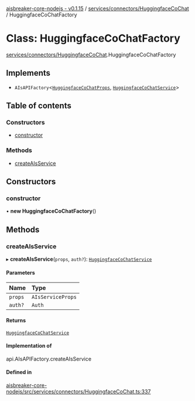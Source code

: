 [aisbreaker-core-nodejs - v0.1.15](../README.md) / [services/connectors/HuggingfaceCoChat](../modules/services_connectors_HuggingfaceCoChat.md) / HuggingfaceCoChatFactory

# Class: HuggingfaceCoChatFactory

[services/connectors/HuggingfaceCoChat](../modules/services_connectors_HuggingfaceCoChat.md).HuggingfaceCoChatFactory

## Implements

- `AIsAPIFactory`<[`HuggingfaceCoChatProps`](../interfaces/services_connectors_HuggingfaceCoChat.HuggingfaceCoChatProps.md), [`HuggingfaceCoChatService`](services_connectors_HuggingfaceCoChat.HuggingfaceCoChatService.md)\>

## Table of contents

### Constructors

- [constructor](services_connectors_HuggingfaceCoChat.HuggingfaceCoChatFactory.md#constructor)

### Methods

- [createAIsService](services_connectors_HuggingfaceCoChat.HuggingfaceCoChatFactory.md#createaisservice)

## Constructors

### constructor

• **new HuggingfaceCoChatFactory**()

## Methods

### createAIsService

▸ **createAIsService**(`props`, `auth?`): [`HuggingfaceCoChatService`](services_connectors_HuggingfaceCoChat.HuggingfaceCoChatService.md)

#### Parameters

| Name | Type |
| :------ | :------ |
| `props` | `AIsServiceProps` |
| `auth?` | `Auth` |

#### Returns

[`HuggingfaceCoChatService`](services_connectors_HuggingfaceCoChat.HuggingfaceCoChatService.md)

#### Implementation of

api.AIsAPIFactory.createAIsService

#### Defined in

[aisbreaker-core-nodejs/src/services/connectors/HuggingfaceCoChat.ts:337](https://github.com/aisbreaker/aisbreaker-js/blob/develop/packages/aisbreaker-core-nodejs/src/services/connectors/HuggingfaceCoChat.ts#L337)
